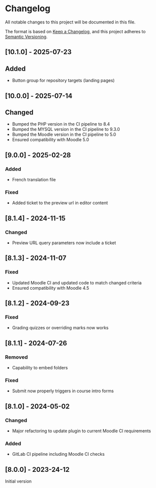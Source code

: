 # Changelog

All notable changes to this project will be documented in this file.

The format is based on [Keep a Changelog](https://keepachangelog.com/en/1.0.0/),
and this project adheres to [Semantic Versioning](https://semver.org/spec/v2.0.0.html).

## [10.1.0] - 2025-07-23

## Added

- Button group for repository targets (landing pages)

## [10.0.0] - 2025-07-14

## Changed

- Bumped the PHP version in the CI pipeline to 8.4
- Bumped the MYSQL version in the CI pipeline to 9.3.0
- Bumped the Moodle version in the CI pipeline to 5.0
- Ensured compatibility with Moodle 5.0

## [9.0.0] - 2025-02-28

### Added

- French translation file

### Fixed

- Added ticket to the preview url in editor content

## [8.1.4] - 2024-11-15

### Changed

- Preview URL query parameters now include a ticket

## [8.1.3] - 2024-11-07

### Fixed

- Updated Moodle CI and updated code to match changed criteria
- Ensured compatibility with Moodle 4.5

## [8.1.2] - 2024-09-23

### Fixed

- Grading quizzes or overriding marks now works

## [8.1.1] - 2024-07-26

### Removed

- Capability to embed folders

### Fixed

- Submit now properly triggers in course intro forms

## [8.1.0] - 2024-05-02

### Changed

- Major refactoring to update plugin to current Moodle CI requirements

### Added

- GitLab CI pipeline including Moodle CI checks

## [8.0.0] - 2023-24-12

Initial version
